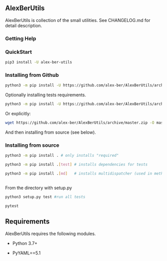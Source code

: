 ## AlexBerUtils

AlexBerUtils is collection of the small utilities. See CHANGELOG.md for detail description.



### Getting Help


### QuickStart
```bash
pip3 install -U alex-ber-utils
```


### Installing from Github

```bash
python3 -m pip install -U https://github.com/alex-ber/AlexBerUtils/archive/master.zip
```
Optionally installing tests requirements.

```bash
python3 -m pip install -U https://github.com/alex-ber/AlexBerUtils/archive/master.zip#egg=alex-ber-utils[tests]
```

Or explicitly:

```bash
wget https://github.com/alex-ber/AlexBerUtils/archive/master.zip -O master.zip; unzip master.zip; rm master.zip
```
And then installing from source (see below).


### Installing from source
```bash
python3 -m pip install . # only installs "required"
```
```bash
python3 -m pip install .[test] # installs dependencies for tests
```
```bash
python3 -m pip install .[md]   # installs multidispatcher (used in method_overloading_test.py)
```
##

From the directory with setup.py
```bash
python3 setup.py test #run all tests
```
```bash
pytest
```



## Requirements


AlexBerUtils requires the following modules.

* Python 3.7+

* PyYAML==5.1